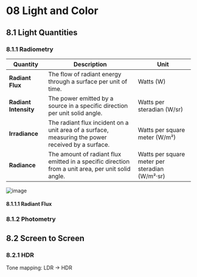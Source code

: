 # 08 Light and Color
## 8.1 Light Quantities
### 8.1.1 Radiometry

| **Quantity**            | **Description**                                                                                       | **Unit**                |
|-------------------------|-------------------------------------------------------------------------------------------------------|-------------------------|
| **Radiant Flux**        | The flow of radiant energy through a surface per unit of time.                                         | Watts (W)               |
| **Radiant Intensity**   | The power emitted by a source in a specific direction per unit solid angle.                            | Watts per steradian (W/sr) |
| **Irradiance**          | The radiant flux incident on a unit area of a surface, measuring the power received by a surface.      | Watts per square meter (W/m²) |
| **Radiance**            | The amount of radiant flux emitted in a specific direction from a unit area, per unit solid angle.     | Watts per square meter per steradian (W/m²·sr) |

![image](https://github.com/user-attachments/assets/bdcad32d-ceaf-44b4-9e08-8b85b5b0f193)

#### 8.1.1.1 Radiant Flux


### 8.1.2 Photometry

## 8.2 Screen to Screen
### 8.2.1 HDR
Tone mapping: LDR -> HDR

